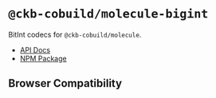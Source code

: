 # `@ckb-cobuild/molecule-bigint`

BitInt codecs for `@ckb-cobuild/molecule`.

- [API Docs](https://ckb-cobuild-docs.vercel.app/api/modules/_ckb_cobuild_molecule_bigint.html)
- [NPM Package](https://www.npmjs.com/package/@ckb-cobuild/molecule-bigint)

## Browser Compatibility
